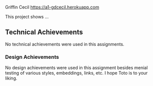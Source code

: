 Griffin Cecil
https://a1-gdcecil.herokuapp.com

This project shows ...

## Technical Achievements
  No technical achievements were used in this assignments.

### Design Achievements
  No design achievements were used in this assignment besides menial testing
of various styles, embeddings, links, etc. I hope Toto is to your liking.


